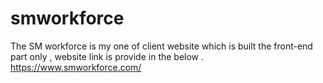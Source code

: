 # smworkforce
The SM workforce is my one of client website  which is built the front-end part only  , website link is provide in the below  .   https://www.smworkforce.com/
